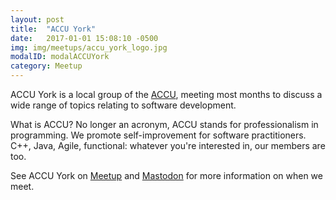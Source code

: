 ```yaml
---
layout: post
title:  "ACCU York"
date:   2017-01-01 15:08:10 -0500
img: img/meetups/accu_york_logo.jpg
modalID: modalACCUYork
category: Meetup
---
```

ACCU York is a local group of the [ACCU][accu-site], meeting most months to discuss a wide range of topics relating to software development.

What is ACCU? No longer an acronym, ACCU stands for professionalism in programming. We promote self-improvement for software practitioners. C++, Java, Agile, functional: whatever you're interested in, our members are too.

See ACCU York on [Meetup][accu-york-meetup] and [Mastodon][accu-york-mastodon] for more information on when we meet.

[accu-site]: http://accu.org
[accu-york-meetup]: https://www.meetup.com/ACCU-York
[accu-york-mastodon]: https://fosstodon.org/@accu_york

